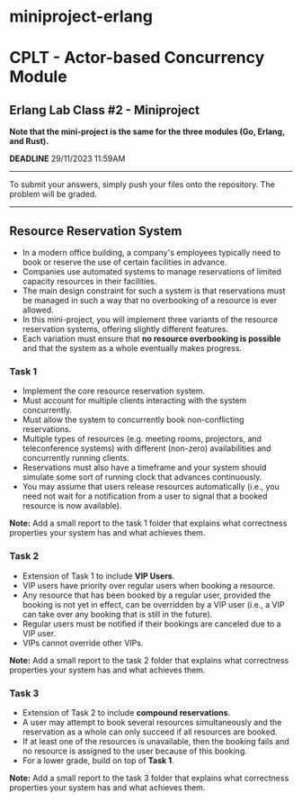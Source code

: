 # miniproject-erlang
# CPLT - Actor-based Concurrency Module

## Erlang Lab Class #2 - Miniproject

**Note that the mini-project is the same for the three modules (Go, Erlang, and Rust).** 

**DEADLINE** 29/11/2023 11:59AM

----
To submit your answers, simply push your files onto the repository. The problem will be graded.

----

## Resource Reservation System
* In a modern office building, a company's employees typically need to book or reserve the use of certain facilities in advance.
* Companies use automated systems to manage reservations of limited capacity resources in their facilities.
* The main design constraint for such a system is that reservations must be managed in such a way that no overbooking of a resource is ever allowed.
* In this mini-project, you will implement three variants of the resource reservation systems, offering slightly different features.
* Each variation must ensure that **no resource overbooking is possible** and that the system as a whole eventually makes progress.

### Task 1
* Implement the core resource reservation system.
* Must account for multiple clients interacting with the system concurrently.
* Must allow the system to concurrently book non-conflicting reservations.
* Multiple types of resources (e.g. meeting rooms, projectors, and teleconference systems) with different (non-zero) availabilities and concurrently running clients.
* Reservations must also have a timeframe and your system should simulate some sort of running clock that advances continuously.
* You may assume that users release resources automatically (i.e., you need not wait for a notification from a user to signal that a booked resource is now available).

**Note:** Add a small report to the task 1 folder that explains what correctness properties your system has and what achieves them.

### Task 2
* Extension of Task 1 to include **VIP Users**.
* VIP users have priority over regular users when booking a resource.
* Any resource that has been booked by a regular user, provided the booking is not yet in effect, can be overridden by a VIP user (i.e., a VIP can take over any booking that is still in the future).
* Regular users must be notified if their bookings are canceled due to a VIP user.
* VIPs cannot override other VIPs.

**Note:** Add a small report to the task 2 folder that explains what correctness properties your system has and what achieves them.

### Task 3
* Extension of Task 2 to include **compound reservations**.
* A user may attempt to book several resources simultaneously and the reservation as a whole can only succeed if all resources are booked.
* If at least one of the resources is unavailable, then the booking fails and no resource is assigned to the user because of this booking.
* For a lower grade, build on top of **Task 1**.

**Note:** Add a small report to the task 3 folder that explains what correctness properties your system has and what achieves them.
